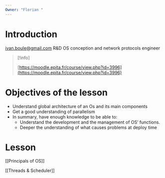 ```yaml
---
Owner: "Florian "
---
```

# Introduction
ivan.boule@gmail.com
R&D OS conception and network protocols engineer

> [!info]  
>  
> [https://moodle.epita.fr/course/view.php?id=3996](https://moodle.epita.fr/course/view.php?id=3996)  
# Objectives of the lesson
- Understand global architecture of an Os and its main components
- Get a good understanding of parallelism
- In summary, have enough knowledge to be able to:
    - Understand the development and the management of OS’ functions.
    - Deeper the understanding of what causes problems at deploy time
# Lesson

[[Principals of OS]]

[[Threads & Scheduler]]
